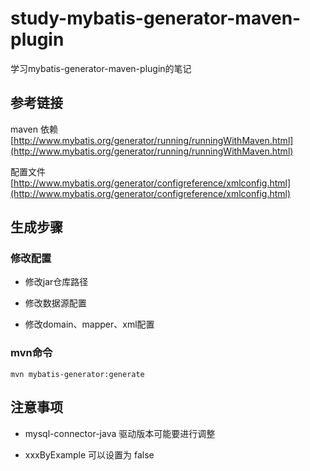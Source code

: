# study-mybatis-generator-maven-plugin  #
学习mybatis-generator-maven-plugin的笔记<br>

## 参考链接 ##

maven 依赖 [http://www.mybatis.org/generator/running/runningWithMaven.html](http://www.mybatis.org/generator/running/runningWithMaven.html)

配置文件 [http://www.mybatis.org/generator/configreference/xmlconfig.html](http://www.mybatis.org/generator/configreference/xmlconfig.html)

## 生成步骤 ##

### 修改配置 ###
- 修改jar仓库路径

- 修改数据源配置

- 修改domain、mapper、xml配置

### mvn命令 ###

    mvn mybatis-generator:generate

## 注意事项 ##

- mysql-connector-java 驱动版本可能要进行调整

- xxxByExample 可以设置为 false

